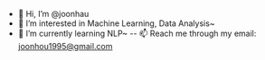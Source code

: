 - 👋 Hi, I’m @joonhau
- 👀 I’m interested in Machine Learning, Data Analysis~
- 🌱 I’m currently learning NLP~
-- 📫 Reach me through my email: joonhou1995@gmail.com

<!---
joonhau/joonhau is a ✨ special ✨ repository because its `README.md` (this file) appears on your GitHub profile.
You can click the Preview link to take a look at your changes.
--->

